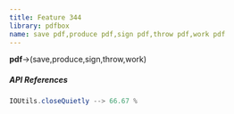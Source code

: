 ```yaml
---
title: Feature 344
library: pdfbox
name: save pdf,produce pdf,sign pdf,throw pdf,work pdf
---
```


**pdf**->(save,produce,sign,throw,work)

##### API References

```java
IOUtils.closeQuietly --> 66.67 %
```
